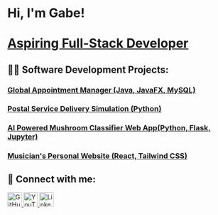 <h1>Hi, I'm Gabe! <br/><br/><a href="https://github.com/gabesabella">Aspiring Full-Stack Developer</a>
<h2>👨‍💻 Software Development Projects:</h2>

 <h3> <a href="https://github.com/gabesabella/Scheduling_Solutions">Global Appointment Manager (Java, JavaFX, MySQL)</a></h3>
 <h3> <a href="https://github.com/gabesabella/C950">Postal Service Delivery Simulation (Python)</a></h3>
 <h3> <a href="https://github.com/gabesabella/Comp_Sci_Capstone">AI Powered Mushroom Classifier Web App(Python, Flask, Jupyter)</a></h3>
 <h3> <a href="https://hayleysabella.live/">Musician's Personal Website (React, Tailwind CSS)</a></h3>

<h2>🤳 Connect with me:</h2>
<a href="https://github.com/gabesabella">
  <img src="https://cdn.jsdelivr.net/npm/simple-icons@v3/icons/github.svg" alt="GitHub" width="32px">
</a>
<a href="https://www.youtube.com/channel/UCQjK7jbv5hUfJ6UJx6W0xGg">
  <img src="https://cdn.jsdelivr.net/npm/simple-icons@v3/icons/youtube.svg" alt="YouTube" width="32px">
</a>
<a href="https://linkedin.com/in/gabesabella">
  <img src="https://cdn.jsdelivr.net/npm/simple-icons@v3/icons/linkedin.svg" alt="LinkedIn" width="32px">
</a>
